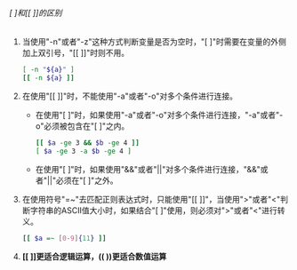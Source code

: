 ###### [ ]和[[ ]]的区别

1. 当使用"-n"或者"-z"这种方式判断变量是否为空时，"[ ]"时需要在变量的外侧加上双引号，"[[  ]]"时则不用。

   ```bash
   [ -n "${a}" ]
   [[ -n ${a} ]]
   ```

2. 在使用"[[  ]]"时，不能使用"-a"或者"-o"对多个条件进行连接。

   - 在使用"[  ]"时，如果使用"-a"或者"-o"对多个条件进行连接，"-a"或者"-o"必须被包含在"[ ]"之内。

     ```bash
     [[ $a -ge 3 && $b -ge 4 ]]
     [ $a -ge 3 -a $b -ge 4 ]
     ```

     

   - 在使用"[  ]"时，如果使用"&&"或者"||"对多个条件进行连接，"&&"或者"||"必须在"[ ]"之外。

3. 在使用符号"=~"去匹配正则表达式时，只能使用"[[  ]]"，当使用">"或者"<"判断字符串的ASCII值大小时，如果结合"[ ]"使用，则必须对">"或者"<"进行转义。

   ```bash
   [[ $a =~ [0-9]{11} ]]
   ```

   

4. **[[ ]]更适合逻辑运算，(( ))更适合数值运算**

